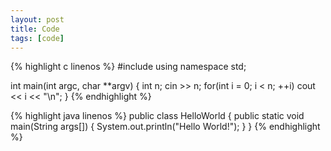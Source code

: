 ```yaml
---
layout: post
title: Code
tags: [code]
---
```


{% highlight c linenos %}
#include<iostream>
using namespace std;

int main(int argc, char **argv)
{
	int n;
	cin >> n;
	for(int i = 0; i < n; ++i)
		cout << i << "\n";
}
{% endhighlight %}

{% highlight java linenos %}
public class HelloWorld {
    public static void main(String args[]) {
      System.out.println("Hello World!");
    }
}
{% endhighlight %}
